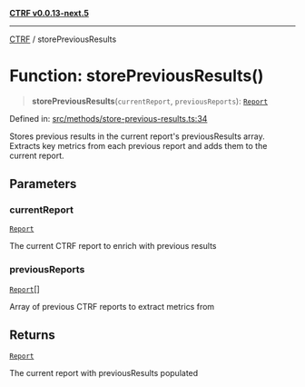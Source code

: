 [**CTRF v0.0.13-next.5**](../README.md)

***

[CTRF](../README.md) / storePreviousResults

# Function: storePreviousResults()

> **storePreviousResults**(`currentReport`, `previousReports`): [`Report`](../interfaces/Report.md)

Defined in: [src/methods/store-previous-results.ts:34](https://github.com/ctrf-io/ctrf-core-js/blob/main/src/methods/store-previous-results.ts#L34)

Stores previous results in the current report's previousResults array.
Extracts key metrics from each previous report and adds them to the current report.

## Parameters

### currentReport

[`Report`](../interfaces/Report.md)

The current CTRF report to enrich with previous results

### previousReports

[`Report`](../interfaces/Report.md)[]

Array of previous CTRF reports to extract metrics from

## Returns

[`Report`](../interfaces/Report.md)

The current report with previousResults populated
